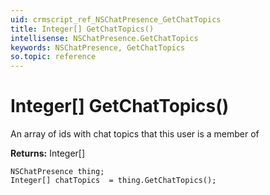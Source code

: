 ```yaml
---
uid: crmscript_ref_NSChatPresence_GetChatTopics
title: Integer[] GetChatTopics()
intellisense: NSChatPresence.GetChatTopics
keywords: NSChatPresence, GetChatTopics
so.topic: reference
---
```


# Integer[] GetChatTopics()

An array of ids with chat topics that this user is a member of

**Returns:** Integer[]

```crmscript
NSChatPresence thing;
Integer[] chatTopics  = thing.GetChatTopics();
```

